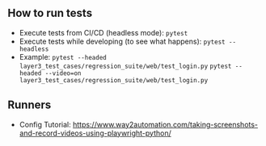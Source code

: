 ## How to run tests
- Execute tests from CI/CD (headless mode): `pytest`
- Execute tests while developing (to see what happens): `pytest --headless`
- Example:
    `pytest --headed layer3_test_cases/regression_suite/web/test_login.py`
    `pytest --headed --video=on layer3_test_cases/regression_suite/web/test_login.py`

## Runners
- Config Tutorial: https://www.way2automation.com/taking-screenshots-and-record-videos-using-playwright-python/
